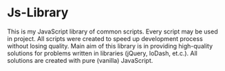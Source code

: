 # Js-Library

This is my JavaScript library of common scripts.
Every script may be used in project. All scripts
were created to speed up development process
without losing quality. Main aim of this
library is in providing high-quality solutions
for problems written in libraries (jQuery, loDash, et.c.).
All solutions are created with pure (vanilla) JavaScript.
